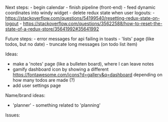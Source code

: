 Next steps:
    - begin calendar
    - finish pipeline (front-end)
    - feed dynamic coordinates into windy widget
    - delete redux state when user logouts: 
      - https://stackoverflow.com/questions/54199540/resetting-redux-state-on-logout
      - https://stackoverflow.com/questions/35622588/how-to-reset-the-state-of-a-redux-store/35641992#35641992

Future steps:
    - error messages for api failing in toasts
    - 'lists' page (like todos, but no date)
    - truncate long messages (on todo list item)

Ideas:
  - make a 'notes' page (like a bulleten board), where I can leave notes
  - gamify dashboard icon by showing a different https://fontawesome.com/icons?d=gallery&q=dashboard depending on how many todos are made (?)
  - add user settings page 

Name/brand ideas:
  - 'planner' - something related to 'planning'

Issues:
  <!-- - Todo recent archives isn't showing archives of today -->